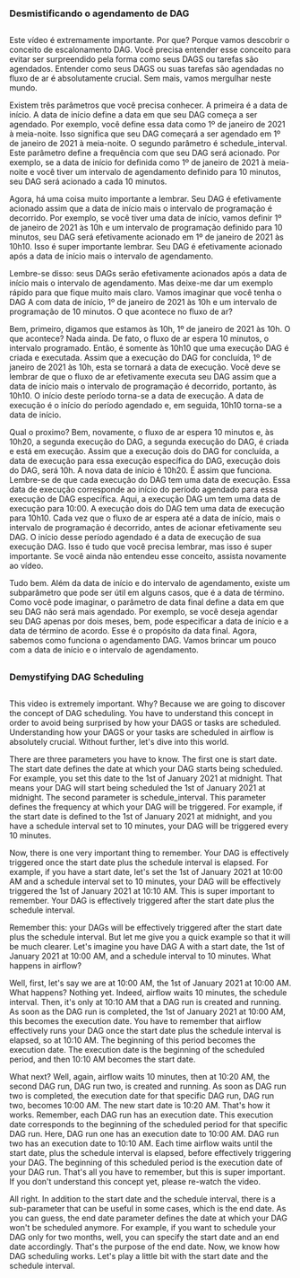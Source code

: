 ### Desmistificando o agendamento de DAG
##
Este vídeo é extremamente importante. Por que? Porque vamos descobrir o conceito de escalonamento DAG. Você precisa entender esse conceito para evitar ser surpreendido pela forma como seus DAGS ou tarefas são agendados. Entender como seus DAGS ou suas tarefas são agendadas no fluxo de ar é absolutamente crucial. Sem mais, vamos mergulhar neste mundo.

Existem três parâmetros que você precisa conhecer. A primeira é a data de início. A data de início define a data em que seu DAG começa a ser agendado. Por exemplo, você define essa data como 1º de janeiro de 2021 à meia-noite. Isso significa que seu DAG começará a ser agendado em 1º de janeiro de 2021 à meia-noite. O segundo parâmetro é schedule_interval. Este parâmetro define a frequência com que seu DAG será acionado. Por exemplo, se a data de início for definida como 1º de janeiro de 2021 à meia-noite e você tiver um intervalo de agendamento definido para 10 minutos, seu DAG será acionado a cada 10 minutos.

Agora, há uma coisa muito importante a lembrar. Seu DAG é efetivamente acionado assim que a data de início mais o intervalo de programação é decorrido. Por exemplo, se você tiver uma data de início, vamos definir 1º de janeiro de 2021 às 10h e um intervalo de programação definido para 10 minutos, seu DAG será efetivamente acionado em 1º de janeiro de 2021 às 10h10. Isso é super importante lembrar. Seu DAG é efetivamente acionado após a data de início mais o intervalo de agendamento.

Lembre-se disso: seus DAGs serão efetivamente acionados após a data de início mais o intervalo de agendamento. Mas deixe-me dar um exemplo rápido para que fique muito mais claro. Vamos imaginar que você tenha o DAG A com data de início, 1º de janeiro de 2021 às 10h e um intervalo de programação de 10 minutos. O que acontece no fluxo de ar?

Bem, primeiro, digamos que estamos às 10h, 1º de janeiro de 2021 às 10h. O que acontece? Nada ainda. De fato, o fluxo de ar espera 10 minutos, o intervalo programado. Então, é somente às 10h10 que uma execução DAG é criada e executada. Assim que a execução do DAG for concluída, 1º de janeiro de 2021 às 10h, esta se tornará a data de execução. Você deve se lembrar de que o fluxo de ar efetivamente executa seu DAG assim que a data de início mais o intervalo de programação é decorrido, portanto, às 10h10. O início deste período torna-se a data de execução. A data de execução é o início do período agendado e, em seguida, 10h10 torna-se a data de início.

Qual o proximo? Bem, novamente, o fluxo de ar espera 10 minutos e, às 10h20, a segunda execução do DAG, a segunda execução do DAG, é criada e está em execução. Assim que a execução dois do DAG for concluída, a data de execução para essa execução específica do DAG, execução dois do DAG, será 10h. A nova data de início é 10h20. É assim que funciona. Lembre-se de que cada execução do DAG tem uma data de execução. Essa data de execução corresponde ao início do período agendado para essa execução de DAG específica. Aqui, a execução DAG um tem uma data de execução para 10:00. A execução dois do DAG tem uma data de execução para 10h10. Cada vez que o fluxo de ar espera até a data de início, mais o intervalo de programação é decorrido, antes de acionar efetivamente seu DAG. O início desse período agendado é a data de execução de sua execução DAG. Isso é tudo que você precisa lembrar, mas isso é super importante. Se você ainda não entendeu esse conceito, assista novamente ao vídeo.

Tudo bem. Além da data de início e do intervalo de agendamento, existe um subparâmetro que pode ser útil em alguns casos, que é a data de término. Como você pode imaginar, o parâmetro de data final define a data em que seu DAG não será mais agendado. Por exemplo, se você deseja agendar seu DAG apenas por dois meses, bem, pode especificar a data de início e a data de término de acordo. Esse é o propósito da data final. Agora, sabemos como funciona o agendamento DAG. Vamos brincar um pouco com a data de início e o intervalo de agendamento.


##
### Demystifying DAG Scheduling
##
This video is extremely important. Why? Because we are going to discover the concept of DAG scheduling. You have to understand this concept in order to avoid being surprised by how your DAGS or tasks are scheduled. Understanding how your DAGS or your tasks are scheduled in airflow is absolutely crucial. Without further, let's dive into this world.

There are three parameters you have to know. The first one is start date. The start date defines the date at which your DAG starts being scheduled. For example, you set this date to the 1st of January 2021 at midnight. That means your DAG will start being scheduled the 1st of January 2021 at midnight. The second parameter is schedule_interval. This parameter defines the frequency at which your DAG will be triggered. For example, if the start date is defined to the 1st of January 2021 at midnight, and you have a schedule interval set to 10 minutes, your DAG will be triggered every 10 minutes.

Now, there is one very important thing to remember. Your DAG is effectively triggered once the start date plus the schedule interval is elapsed. For example, if you have a start date, let's set the 1st of January 2021 at 10:00 AM and a schedule interval set to 10 minutes, your DAG will be effectively triggered the 1st of January 2021 at 10:10 AM. This is super important to remember. Your DAG is effectively triggered after the start date plus the schedule interval.

Remember this: your DAGs will be effectively triggered after the start date plus the schedule interval. But let me give you a quick example so that it will be much clearer. Let's imagine you have DAG A with a start date, the 1st of January 2021 at 10:00 AM, and a schedule interval to 10 minutes. What happens in airflow?

Well, first, let's say we are at 10:00 AM, the 1st of January 2021 at 10:00 AM. What happens? Nothing yet. Indeed, airflow waits 10 minutes, the schedule interval. Then, it's only at 10:10 AM that a DAG run is created and running. As soon as the DAG run is completed, the 1st of January 2021 at 10:00 AM, this becomes the execution date. You have to remember that airflow effectively runs your DAG once the start date plus the schedule interval is elapsed, so at 10:10 AM. The beginning of this period becomes the execution date. The execution date is the beginning of the scheduled period, and then 10:10 AM becomes the start date.

What next? Well, again, airflow waits 10 minutes, then at 10:20 AM, the second DAG run, DAG run two, is created and running. As soon as DAG run two is completed, the execution date for that specific DAG run, DAG run two, becomes 10:00 AM. The new start date is 10:20 AM. That's how it works. Remember, each DAG run has an execution date. This execution date corresponds to the beginning of the scheduled period for that specific DAG run. Here, DAG run one has an execution date to 10:00 AM. DAG run two has an execution date to 10:10 AM. Each time airflow waits until the start date, plus the schedule interval is elapsed, before effectively triggering your DAG. The beginning of this scheduled period is the execution date of your DAG run. That's all you have to remember, but this is super important. If you don't understand this concept yet, please re-watch the video.

All right. In addition to the start date and the schedule interval, there is a sub-parameter that can be useful in some cases, which is the end date. As you can guess, the end date parameter defines the date at which your DAG won't be scheduled anymore. For example, if you want to schedule your DAG only for two months, well, you can specify the start date and an end date accordingly. That's the purpose of the end date. Now, we know how DAG scheduling works. Let's play a little bit with the start date and the schedule interval.